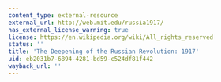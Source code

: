 ```yaml
---
content_type: external-resource
external_url: http://web.mit.edu/russia1917/
has_external_license_warning: true
license: https://en.wikipedia.org/wiki/All_rights_reserved
status: ''
title: 'The Deepening of the Russian Revolution: 1917'
uid: eb2031b7-6894-4281-bd59-c524df81f442
wayback_url: ''
---
```

